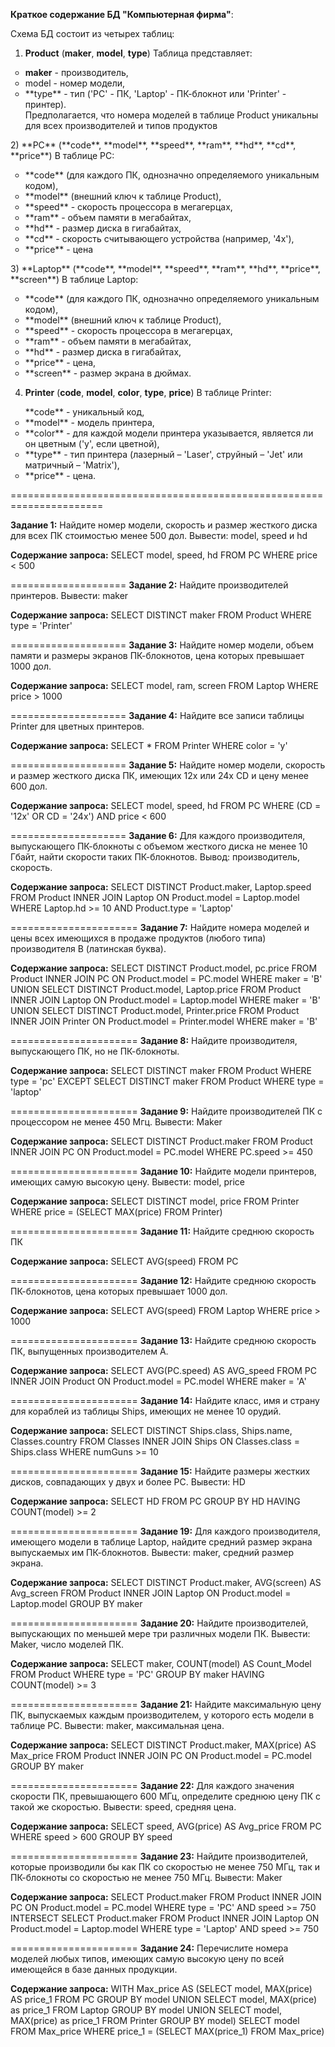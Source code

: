 

**Краткое содержание БД "Компьютерная фирма"**:

Схема БД состоит из четырех таблиц:

1) **Product** (**maker**, **model**, **type**) Таблица представляет:
<ul type="circle"><li><b>maker</b> - производитель,</li> 
<li>model - номер модели,</li>
<li>**type** - тип ('PC' - ПК, 'Laptop' - ПК-блокнот или 'Printer' - принтер).</li> 
Предполагается, что номера моделей в таблице Product уникальны для всех производителей и типов продуктов
</ul>
2) **PC** (**code**, **model**, **speed**, **ram**, **hd**, **cd**, **price**) В таблице PC:
<ul type="circle"><li>**code** (для каждого ПК, однозначно определяемого уникальным кодом),</li>
<li>**model** (внешний ключ к таблице Product),</li>
<li>**speed** - скорость процессора в мегагерцах,</li> 
<li>**ram** - объем памяти в мегабайтах,</li> 
<li>**hd** - размер диска в гигабайтах,</li> 
<li>**cd** - скорость считывающего устройства (например, '4x'),</li>
<li>**price** - цена</li>
</ul>
3) **Laptop** (**code**, **model**, **speed**, **ram**, **hd**, **price**, **screen**) В таблице Laptop:
<ul type="circle"><li>**code** (для каждого ПК, однозначно определяемого уникальным кодом),</li>
<li>**model** (внешний ключ к таблице Product),</li>
<li>**speed** - скорость процессора в мегагерцах,</li>
<li>**ram** - объем памяти в мегабайтах,</li>
<li>**hd** - размер диска в гигабайтах,</li>
<li>**price** - цена,</li>
<li>**screen** - размер экрана в дюймах.</li></ul>

4) **Printer** (**code**, **model**, **color**, **type**, **price**)  В таблице Printer: 
<ul type="circle">**code** - уникальный код,
<li>**model** - модель принтера,</li>
<li>**color** - для каждой модели принтера указывается, является ли он цветным  ('y', если цветной),</li> 
<li>**type** - тип принтера (лазерный – 'Laser', струйный – 'Jet' или матричный – 'Matrix'),</li>
<li>**price** - цена.</li></ul>

======================================================================

**Задание 1:**
Найдите номер модели, скорость и размер жесткого диска для всех ПК стоимостью менее 500 дол. Вывести: model, speed и hd


**Содержание запроса:**
SELECT model, speed, hd
FROM PC
WHERE price < 500



====================
**Задание 2:**
Найдите производителей принтеров. Вывести: maker


**Содержание запроса:**
SELECT DISTINCT maker
FROM Product
WHERE type = 'Printer'


====================
**Задание 3:**
Найдите номер модели, объем памяти и размеры экранов ПК-блокнотов, цена которых превышает 1000 дол.


**Содержание запроса:**
SELECT model, ram, screen 
FROM Laptop 
WHERE price > 1000


====================
**Задание 4:**
Найдите все записи таблицы Printer для цветных принтеров.


**Содержание запроса:**
SELECT * 
FROM Printer
WHERE color = 'y'


====================
**Задание 5:**
Найдите номер модели, скорость и размер жесткого диска ПК, имеющих 12x или 24x CD и цену менее 600 дол.


**Содержание запроса:**
SELECT model, speed, hd
FROM PC
WHERE (CD = '12x' OR CD = '24x') AND price < 600


====================
**Задание 6:**
Для каждого производителя, выпускающего ПК-блокноты c объемом жесткого диска не менее 10 Гбайт, найти скорости таких ПК-блокнотов. Вывод: производитель, скорость.

**Содержание запроса:**
SELECT DISTINCT Product.maker, Laptop.speed
FROM Product INNER JOIN Laptop ON Product.model = Laptop.model
WHERE Laptop.hd >= 10 AND Product.type = 'Laptop'


======================
**Задание 7:**
Найдите номера моделей и цены всех имеющихся в продаже продуктов (любого типа) производителя B (латинская буква).

**Содержание запроса:**
SELECT DISTINCT Product.model, pc.price
FROM Product INNER JOIN PC ON Product.model = PC.model
WHERE maker = 'B'
UNION
SELECT DISTINCT Product.model, Laptop.price
FROM Product INNER JOIN Laptop ON Product.model = Laptop.model
WHERE maker = 'B'
UNION
SELECT DISTINCT Product.model, Printer.price
FROM Product INNER JOIN Printer ON Product.model = Printer.model
WHERE maker = 'B'


======================
**Задание 8:**
Найдите производителя, выпускающего ПК, но не ПК-блокноты.

**Содержание запроса:**
SELECT DISTINCT maker
FROM Product
WHERE type = 'pc'
EXCEPT
SELECT DISTINCT maker
FROM Product
WHERE type = 'laptop'


======================
**Задание 9:**
Найдите производителей ПК с процессором не менее 450 Мгц. Вывести: Maker

**Содержание запроса:**
SELECT DISTINCT Product.maker
FROM Product INNER JOIN PC ON Product.model = PC.model
WHERE PC.speed >= 450


======================
**Задание 10:**
Найдите модели принтеров, имеющих самую высокую цену. Вывести: model, price

**Содержание запроса:**
SELECT DISTINCT model, price
FROM Printer 
WHERE price = (SELECT MAX(price)
FROM Printer)


======================
**Задание 11:**
Найдите среднюю скорость ПК

**Содержание запроса:**
SELECT AVG(speed)
FROM PC


======================
**Задание 12:**
Найдите среднюю скорость ПК-блокнотов, цена которых превышает 1000 дол.

**Содержание запроса:**
SELECT AVG(speed) 
FROM Laptop
WHERE price > 1000


======================
**Задание 13:**
Найдите среднюю скорость ПК, выпущенных производителем A.

**Содержание запроса:**
SELECT AVG(PC.speed) AS AVG_speed
FROM PC INNER JOIN Product ON Product.model = PC.model
WHERE maker = 'A'



======================
**Задание 14:**
Найдите класс, имя и страну для кораблей из таблицы Ships, имеющих не менее 10 орудий.

**Содержание запроса:**
SELECT DISTINCT Ships.class, Ships.name, Classes.country
FROM Classes INNER JOIN Ships ON Classes.class = Ships.class
WHERE numGuns >= 10


======================
**Задание 15:**
Найдите размеры жестких дисков, совпадающих у двух и более PC. Вывести: HD

**Содержание запроса:**
SELECT HD 
FROM PC
GROUP BY HD
HAVING COUNT(model) >= 2

======================
**Задание 19:**
Для каждого производителя, имеющего модели в таблице Laptop, найдите средний размер экрана выпускаемых им ПК-блокнотов.
Вывести: maker, средний размер экрана.

**Содержание запроса:**
SELECT DISTINCT Product.maker, AVG(screen) AS Avg_screen
FROM Product INNER JOIN Laptop ON Product.model = Laptop.model
GROUP BY maker


======================
**Задание 20:**
Найдите производителей, выпускающих по меньшей мере три различных модели ПК. Вывести: Maker, число моделей ПК.

**Содержание запроса:**
SELECT maker, COUNT(model) AS Count_Model
FROM Product
WHERE type = 'PC'
GROUP BY maker
HAVING COUNT(model) >= 3

======================
**Задание 21:**
Найдите максимальную цену ПК, выпускаемых каждым производителем, у которого есть модели в таблице PC.
Вывести: maker, максимальная цена.

**Содержание запроса:**
SELECT DISTINCT Product.maker, MAX(price) AS Max_price
FROM Product INNER JOIN PC ON Product.model = PC.model
GROUP BY maker


======================
**Задание 22:** 
Для каждого значения скорости ПК, превышающего 600 МГц, определите среднюю цену ПК с такой же скоростью. Вывести: speed, средняя цена.

**Содержание запроса:**
SELECT speed, AVG(price) AS Avg_price
FROM PC 
WHERE speed > 600
GROUP BY speed


======================
**Задание 23:** 
Найдите производителей, которые производили бы как ПК
со скоростью не менее 750 МГц, так и ПК-блокноты со скоростью не менее 750 МГц.
Вывести: Maker


**Содержание запроса:**
SELECT Product.maker 
FROM Product INNER JOIN PC ON Product.model = PC.model
WHERE type = 'PC' AND speed >= 750
INTERSECT
SELECT Product.maker 
FROM Product INNER JOIN Laptop ON Product.model = Laptop.model
WHERE type = 'Laptop' AND speed >= 750


======================
**Задание 24:**
Перечислите номера моделей любых типов, имеющих самую высокую цену по всей имеющейся в базе данных продукции.

**Содержание запроса:**
WITH Max_price AS
(SELECT model, MAX(price) AS price_1
FROM PC
GROUP BY model
UNION
SELECT model, MAX(price) as price_1
FROM Laptop
GROUP BY model
UNION
SELECT model, MAX(price) as price_1
FROM Printer
GROUP BY model)
SELECT model 
FROM Max_price
WHERE price_1 = (SELECT MAX(price_1) FROM Max_price)






















